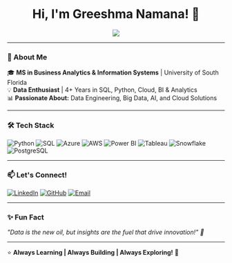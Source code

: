 <h1 align="center">Hi, I'm Greeshma Namana! 👋</h1>

<p align="center">
  <img src="https://readme-typing-svg.herokuapp.com?font=Fira+Code&size=24&pause=1000&color=F7B42C&center=true&vCenter=true&width=600&lines=Data+Professional+%7C+Cloud+%7C+BI+%7C+ML;SQL+%7C+Python+%7C+Azure+%7C+Power+BI;Data+Storyteller+%7C+Tech+Enthusiast+%F0%9F%9A%80" />
</p>

---

### **🔹 About Me**
🎓 **MS in Business Analytics & Information Systems** | University of South Florida  
💡 **Data Enthusiast** | 4+ Years in SQL, Python, Cloud, BI & Analytics  
📊 **Passionate About:** Data Engineering, Big Data, AI, and Cloud Solutions  

---

### **🛠️ Tech Stack**
![Python](https://img.shields.io/badge/Python-3776AB?style=for-the-badge&logo=python&logoColor=white)
![SQL](https://img.shields.io/badge/SQL-4479A1?style=for-the-badge&logo=postgresql&logoColor=white)
![Azure](https://img.shields.io/badge/Azure-0089D6?style=for-the-badge&logo=microsoft-azure&logoColor=white)
![AWS](https://img.shields.io/badge/AWS-232F3E?style=for-the-badge&logo=amazon-aws&logoColor=white)
![Power BI](https://img.shields.io/badge/Power%20BI-F2C811?style=for-the-badge&logo=power-bi&logoColor=black)
![Tableau](https://img.shields.io/badge/Tableau-E97627?style=for-the-badge&logo=tableau&logoColor=white)
![Snowflake](https://img.shields.io/badge/Snowflake-29B5E8?style=for-the-badge&logo=snowflake&logoColor=white)
![PostgreSQL](https://img.shields.io/badge/PostgreSQL-316192?style=for-the-badge&logo=postgresql&logoColor=white)


---

### **📫 Let's Connect!**
[![LinkedIn](https://img.shields.io/badge/LinkedIn-GreeshmaNamana-blue?style=for-the-badge&logo=linkedin)](https://www.linkedin.com/in/YOUR_LINKEDIN_PROFILE)
[![GitHub](https://img.shields.io/badge/GitHub-GreeshmaNamana-black?style=for-the-badge&logo=github)](https://github.com/YOUR_GITHUB_USERNAME)
[![Email](https://img.shields.io/badge/Email-Greeshma008.namana%40gmail.com-red?style=for-the-badge&logo=gmail)](mailto:greeshma008.namana@gmail.com)

---

### **✨ Fun Fact**
_"Data is the new oil, but insights are the fuel that drive innovation!" 🚀_  

---

⭐ **Always Learning | Always Building | Always Exploring!** 🌟
